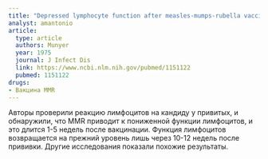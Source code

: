 ```yaml
---
title: "Depressed lymphocyte function after measles-mumps-rubella vaccination"
analyst: amantonio
article:
  type: article
  authors: Munyer
  year: 1975
  journal: J Infect Dis
  link: https://www.ncbi.nlm.nih.gov/pubmed/1151122
  pubmed: 1151122
drugs:
- Вакцина MMR
---
```


Авторы проверили реакцию лимфоцитов на кандиду у привитых, и обнаружили, что MMR приводит к пониженной функции лимфоцитов, и это длится 1-5 недель после вакцинации. Функция лимфоцитов возвращается на прежний уровень лишь через 10-12 недель после прививки. Другие исследования показали похожие результаты.

